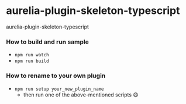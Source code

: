 # aurelia-plugin-skeleton-typescript

aurelia-plugin-skeleton-typescript


### How to build and run sample
* ```npm run watch```
* ```npm run build``` 


### How to rename to your own plugin
* ```npm run setup your_new_plugin_name```
  * then run one of the above-mentioned scripts :smile:

